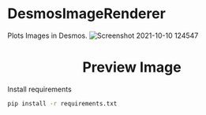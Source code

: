 # DesmosImageRenderer
Plots Images in Desmos.
![Screenshot 2021-10-10 124547](https://user-images.githubusercontent.com/83541306/136709336-70d703d5-a45d-4767-ac6e-389169cfb6c6.png)
<h1 align="center">Preview Image </h1>

Install requirements
```sh
pip install -r requirements.txt
```
